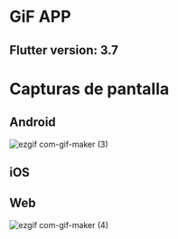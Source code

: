 # GiF  APP 

## Flutter version: 3.7

# Capturas de pantalla

## Android
![ezgif com-gif-maker (3)](https://user-images.githubusercontent.com/67708594/200338467-203ac475-d223-4667-bf1b-9ff46bb2bcc2.gif)

## iOS


## Web
![ezgif com-gif-maker (4)](https://user-images.githubusercontent.com/67708594/200339010-e4cca913-969e-4a41-934b-97ae0a8b2791.gif)

